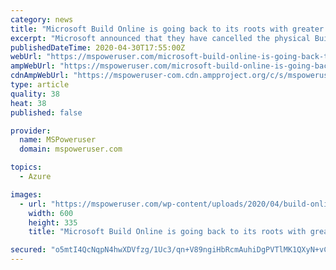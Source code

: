 ```yaml
---
category: news
title: "Microsoft Build Online is going back to its roots with greater developer focus"
excerpt: "Microsoft announced that they have cancelled the physical Build 2020 event, but, like many other companies, would move the event online. Today CNBC revealed what the event would look like. For a start,"
publishedDateTime: 2020-04-30T17:55:00Z
webUrl: "https://mspoweruser.com/microsoft-build-online-is-going-back-to-its-roots-with-greater-developer-focus/"
ampWebUrl: "https://mspoweruser.com/microsoft-build-online-is-going-back-to-its-roots-with-greater-developer-focus/amp/"
cdnAmpWebUrl: "https://mspoweruser-com.cdn.ampproject.org/c/s/mspoweruser.com/microsoft-build-online-is-going-back-to-its-roots-with-greater-developer-focus/amp/"
type: article
quality: 38
heat: 38
published: false

provider:
  name: MSPoweruser
  domain: mspoweruser.com

topics:
  - Azure

images:
  - url: "https://mspoweruser.com/wp-content/uploads/2020/04/build-online.jpg"
    width: 600
    height: 335
    title: "Microsoft Build Online is going back to its roots with greater developer focus"

secured: "o5mtI4QcNqpN4hwXDVfzg/1Uc3/qn+V89ngiHbRcmAuhiDgPVTlMK1QXyN+vCN69WIFJtgliOhDEIVmWAA2Di92bXfnea1Rdn4eWl/OfUTwQpMTwtZJPZZ1BXQnrHoxWttCCcMPs4B+389JaYqPC+rzMlhdkiIkhT9rGLJ8jIQxrnjw1OP8f9EdG4tY+g2/uJpp3d9ecZeL+a6ftWWCdAOIqQUcyPBm1Kmka6fM4gmscav2SQwevsDVn40rcYmXGMYviBUWZraseAVr6YmOFXSSXhnh0YH+aPDDLZKCc2WsArF/t+sVb1b/Vl2k2SiU3;da9T0dk4Ub6R3MdbzTHCZA=="
---
```


